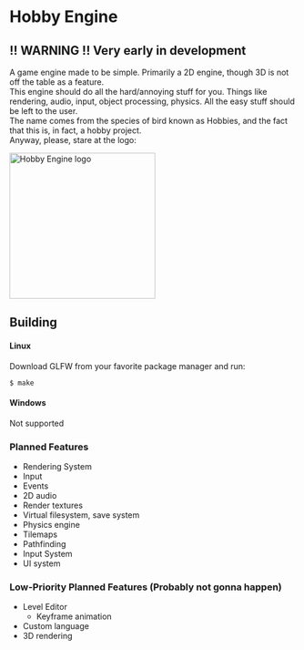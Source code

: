 # Hobby Engine

## !! WARNING !! Very early in development

A game engine made to be simple. Primarily a 2D engine, though 3D is not off the table as a feature.
<br>
This engine should do all the hard/annoying stuff for you. Things like rendering, audio, input, object processing, physics. All the easy stuff should be left to the user.
<br>
The name comes from the species of bird known as Hobbies, and the fact that this is, in fact, a hobby project.
<br>
Anyway, please, stare at the logo:

<picture>
  <source media="(prefers-color-scheme: dark)" srcset="assets/hobby-dark.png">
  <source media="(prefers-color-scheme: light)" srcset="assets/hobby-light.png">
  <img alt="Hobby Engine logo" width="256px" height="256px">
</picture>

## Building
#### Linux
Download GLFW from your favorite package manager and run:
```
$ make
```
#### Windows
Not supported

### Planned Features
- Rendering System
- Input
- Events
- 2D audio
- Render textures
- Virtual filesystem, save system
- Physics engine
- Tilemaps
- Pathfinding
- Input System
- UI system

### Low-Priority Planned Features (Probably not gonna happen)
- Level Editor
  - Keyframe animation
- Custom language
- 3D rendering
